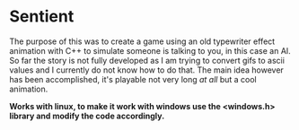 # Sentient

The purpose of this was to create a game using an old typewriter effect animation with C++ to simulate someone is talking to you, in this case an AI. So far the story is not fully developed as I am trying to convert gifs to ascii values and I currently do not know how to do that. The main idea however has been accomplished, it's playable not very long *at all* but a cool animation.

**Works with linux, to make it work with windows use the <windows.h> library and modify the code accordingly.**
